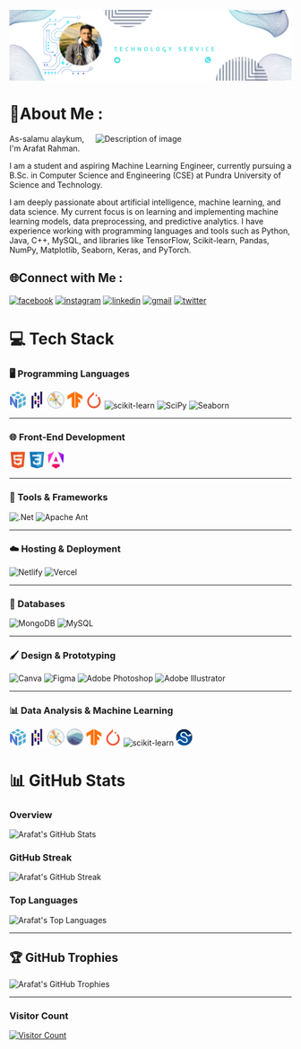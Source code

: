 ![logo](https://github.com/arafat-rahman17/arafat-rahman17/blob/main/Arafat%20Rahman%20(1).png)
# 💫About Me :
<img src="https://camo.githubusercontent.com/2366b34bb903c09617990fb5fff4622f3e941349e846ddb7e73df872a9d21233/68747470733a2f2f63646e2e6472696262626c652e636f6d2f75736572732f3733303730332f73637265656e73686f74732f363538313234332f6176656e746f2e676966" alt="Description of image" width="350"  align="right">
As-salamu alaykum, I'm Arafat Rahman.

I am a student and aspiring Machine Learning Engineer, currently pursuing a B.Sc. in Computer Science and Engineering (CSE) at Pundra University of Science and Technology.

I am deeply passionate about artificial intelligence, machine learning, and data science. My current focus is on learning and implementing machine learning models, data preprocessing, and predictive analytics. I have experience working with programming languages and tools such as Python, Java, C++, MySQL, and libraries like TensorFlow, Scikit-learn, Pandas, NumPy, Matplotlib, Seaborn, Keras, and PyTorch.<br>

## 🌐Connect with Me :


<p align="left">
  <a href="https://www.facebook.com/arafat1746" target="_blank"><img align="center" src="https://raw.githubusercontent.com/rahuldkjain/github-profile-readme-generator/master/src/images/icons/Social/facebook.svg" alt="facebook" height="30" width="40" /></a>
  <a href="https://www.instagram.com/arafat174690" target="_blank"><img align="center" src="https://raw.githubusercontent.com/rahuldkjain/github-profile-readme-generator/master/src/images/icons/Social/instagram.svg" alt="instagram" height="30" width="40" /></a>
  <a href="https://www.linkedin.com/in/arafat1746" target="_blank"><img align="center" src="https://raw.githubusercontent.com/rahuldkjain/github-profile-readme-generator/master/src/images/icons/Social/linked-in-alt.svg" alt="linkedin" height="30" width="40" /></a>
  <a href="mailto:arafatrahman174690@gmail.com" target="_blank"><img align="center" src="https://cdn.iconscout.com/icon/free/png-512/free-gmail-logo-icon-download-in-svg-png-gif-file-formats--mail-email-logos-icons-2416660.png?f=webp&w=256" alt="gmail" height="30" width="40" /></a>
  <a href="https://x.com/arafat1746" target="_blank"><img align="center" src="https://raw.githubusercontent.com/rahuldkjain/github-profile-readme-generator/master/src/images/icons/Social/twitter.svg" alt="twitter" height="30" width="40" /></a>
</p>

# 💻 Tech Stack

### 🖥️ Programming Languages
<p align="left">
  <img src="https://raw.githubusercontent.com/devicons/devicon/master/icons/numpy/numpy-original.svg" alt="NumPy" width="30" height="30" />
  <img src="https://raw.githubusercontent.com/devicons/devicon/master/icons/pandas/pandas-original.svg" alt="Pandas" width="30" height="30" />
  <img src="https://raw.githubusercontent.com/devicons/devicon/master/icons/matplotlib/matplotlib-original.svg" alt="Matplotlib" width="30" height="30" />
  <img src="https://raw.githubusercontent.com/devicons/devicon/master/icons/tensorflow/tensorflow-original.svg" alt="TensorFlow" width="30" height="30" />
  <img src="https://raw.githubusercontent.com/devicons/devicon/master/icons/pytorch/pytorch-original.svg" alt="PyTorch" width="30" height="30" />
  <img src="https://raw.githubusercontent.com/devicons/devicon/master/icons/scikit-learn/scikit-learn-original.svg" alt="scikit-learn" width="30" height="30" />
  <img src="https://upload.wikimedia.org/wikipedia/commons/thumb/e/e1/Scipy_0.19.1.svg/1280px-Scipy_0.19.1.svg.png" alt="SciPy" width="30" height="30" />
  <img src="https://seaborn.pydata.org/_images/seaborn-logo-wide-light.svg" alt="Seaborn" width="80" height="30" />
</p>




---

### 🌐 Front-End Development
<p align="left">
  <img src="https://raw.githubusercontent.com/devicons/devicon/master/icons/html5/html5-original.svg" alt="HTML5" width="30" height="30" />
  <img src="https://raw.githubusercontent.com/devicons/devicon/master/icons/css3/css3-original.svg" alt="CSS3" width="30" height="30" />
  <img src="https://raw.githubusercontent.com/devicons/devicon/master/icons/angular/angular-original.svg" alt="Angular" width="30" height="30" />
</p>



---

### 🔧 Tools & Frameworks
![.Net](https://img.shields.io/badge/.NET-5C2D91?style=for-the-badge&logo=.net&logoColor=white) 
![Apache Ant](https://img.shields.io/badge/Apache%20Ant-A81C7D?style=for-the-badge&logo=Apache%20Ant&logoColor=white)

---

### ☁️ Hosting & Deployment
![Netlify](https://img.shields.io/badge/netlify-%23000000.svg?style=for-the-badge&logo=netlify&logoColor=#00C7B7) 
![Vercel](https://img.shields.io/badge/vercel-%23000000.svg?style=for-the-badge&logo=vercel&logoColor=white)

---

### 💾 Databases
![MongoDB](https://img.shields.io/badge/MongoDB-%234ea94b.svg?style=for-the-badge&logo=mongodb&logoColor=white) 
![MySQL](https://img.shields.io/badge/mysql-%2300f.svg?style=for-the-badge&logo=mysql&logoColor=white) 

---

### 🖌️ Design & Prototyping
![Canva](https://img.shields.io/badge/Canva-%2300C4CC.svg?style=for-the-badge&logo=Canva&logoColor=white) 
![Figma](https://img.shields.io/badge/figma-%23F24E1E.svg?style=for-the-badge&logo=figma&logoColor=white) 
![Adobe Photoshop](https://img.shields.io/badge/adobephotoshop-%2331A8FF.svg?style=for-the-badge&logo=adobephotoshop&logoColor=white) 
![Adobe Illustrator](https://img.shields.io/badge/adobeillustrator-%23FF9A00.svg?style=for-the-badge&logo=adobeillustrator&logoColor=white)

---

### 📊 Data Analysis & Machine Learning
<p align="left">
  <img src="https://raw.githubusercontent.com/devicons/devicon/master/icons/numpy/numpy-original.svg" alt="NumPy" width="30" height="30" />
  <img src="https://raw.githubusercontent.com/devicons/devicon/master/icons/pandas/pandas-original.svg" alt="Pandas" width="30" height="30" />
  <img src="https://raw.githubusercontent.com/devicons/devicon/master/icons/matplotlib/matplotlib-original.svg" alt="Matplotlib" width="30" height="30" />
  <img src="https://raw.githubusercontent.com/devicons/devicon/master/icons/seaborn/seaborn-original.svg" alt="Seaborn" width="30" height="30" />
  <img src="https://raw.githubusercontent.com/devicons/devicon/master/icons/tensorflow/tensorflow-original.svg" alt="TensorFlow" width="30" height="30" />
  <img src="https://raw.githubusercontent.com/devicons/devicon/master/icons/pytorch/pytorch-original.svg" alt="PyTorch" width="30" height="30" />
  <img src="https://raw.githubusercontent.com/devicons/devicon/master/icons/scikit-learn/scikit-learn-original.svg" alt="scikit-learn" width="30" height="30" />
  <img src="https://raw.githubusercontent.com/devicons/devicon/master/icons/scipy/scipy-original.svg" alt="SciPy" width="30" height="30" />
</p>

# 📊 GitHub Stats

### Overview
![Arafat's GitHub Stats](https://github-readme-stats.vercel.app/api?username=arafat-rahman17&theme=radical&hide_border=false&include_all_commits=true&count_private=true&show_icons=true)<br/>

### GitHub Streak
![Arafat's GitHub Streak](https://github-readme-streak-stats.herokuapp.com/?user=arafat-rahman17&theme=radical&hide_border=false)<br/>

### Top Languages
![Arafat's Top Languages](https://github-readme-stats.vercel.app/api/top-langs/?username=arafat-rahman17&theme=radical&hide_border=false&include_all_commits=true&count_private=true&layout=compact)

---

## 🏆 GitHub Trophies
![Arafat's GitHub Trophies](https://github-trophies.vercel.app/?username=arafat-rahman17&theme=radical&no-frame=false&no-bg=false&margin-w=4)

---

### Visitor Count
[![Visitor Count](https://visitcount.itsvg.in/api?id=arafat-rahman17&icon=0&color=0)](https://visitcount.itsvg.in)



